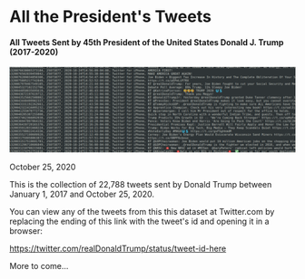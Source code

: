 # All the President's Tweets #

#### All Tweets Sent by 45th President of the United States Donald J. Trump (2017-2020) #### 

![Random tweets][img1]

October 25, 2020

This is the collection of 22,788 tweets sent by Donald Trump between January 1, 2017 and October 25, 2020.

You can view any of the tweets from this this dataset at Twitter.com by replacing the ending of this link with the tweet's id and opening it in a browser:

https://twitter.com/realDonaldTrump/status/tweet-id-here

More to come...

[img1]: images/img_01.png

